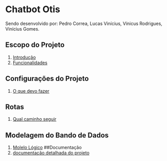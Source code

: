 # Chatbot Otis
Sendo desenvolvido por: Pedro Correa, Lucas Vinícius, Vínicus Rodrigues, Vinícius Gomes.
## Escopo do Projeto
1. [Introdução](https://github.com/pedrocsampaio/sprint1/blob/main/src/1.Escopo/introducao.md)
2. [Funcionalidades](https://github.com/pedrocsampaio/sprint1/blob/main/src/1.Escopo/funcionalidades.md)
## Configurações do Projeto
1. [O que devo fazer](https://github.com/pedrocsampaio/sprint1/blob/main/src/2.Configurações/tutorial.md)
## Rotas
1. [Qual caminho seguir](https://github.com/pedrocsampaio/sprint1/blob/main/src/3.Rotas/descricao.md)
## Modelagem do Bando de Dados
1. [Molelo Lógico](https://github.com/pedrocsampaio/sprint1/blob/main/src/4.Modelagem/modelológico.md)
##Documentação
1. [documentação detalhada do projeto]()

